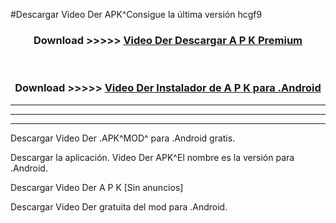 #Descargar Video Der  APK^Consigue la última versión hcgf9



<div align="center">
<h3>Download >>>>> <a href="https://es-sites.web.app/?es= Video Der ">Video Der  Descargar A P K Premium</a></h3><br>

<h3>Download >>>>> <a href="https://es-sites.web.app/?es= Video Der ">Video Der  Instalador de A P K para .Android</a></h3>
</div>


----------------------------------------------------------

----------------------------------------------------------

----------------------------------------------------------

Descargar Video Der  .APK^MOD^ para .Android gratis.

Descargar la aplicación. Video Der  APK^El nombre es la versión para .Android.

Descargar Video Der  A P K [Sin anuncios]

Descargar Video Der  gratuita del mod para .Android.